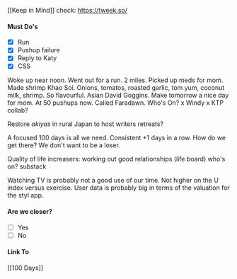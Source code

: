 [[Keep in Mind]]
check: https://tweek.so/
#### Must Do's
- [x] Run
- [x] Pushup failure
- [x] Reply to Katy
- [x] CSS

Woke up near noon. Went out for a run. 2 miles. Picked up meds for mom. Made shrimp Khao Soi. Onions, tomatos, roasted garlic, tom yum, coconut milk, shrimp. So flavourful. Asian David Goggins. Make tomorrow a nice day for mom. At 50 pushups now. Called Faradawn. Who's On? x Windy x KTP collab? 

Restore *akiyas* in rural Japan to host writers retreats?

A focused 100 days is all we need. Consistent +1 days in a row. How do we get there?
We don't want to be a loser.

Quality of life increasers:
working out
good relationships (life board)
who's on? 
substack

Watching TV is probably not a good use of our time. Not higher on the U index versus exercise.
User data is probably big in terms of the valuation for the styl app.
#### Are we closer?
- [ ] Yes
- [ ] No
#### Link To
[[100 Days]]